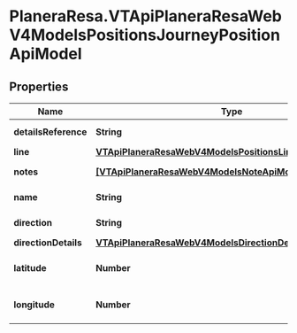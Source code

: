 # PlaneraResa.VTApiPlaneraResaWebV4ModelsPositionsJourneyPositionApiModel

## Properties

Name | Type | Description | Notes
------------ | ------------- | ------------- | -------------
**detailsReference** | **String** | Journey reference | [optional] 
**line** | [**VTApiPlaneraResaWebV4ModelsPositionsLineDetailsApiModel**](VTApiPlaneraResaWebV4ModelsPositionsLineDetailsApiModel.md) |  | [optional] 
**notes** | [**[VTApiPlaneraResaWebV4ModelsNoteApiModel]**](VTApiPlaneraResaWebV4ModelsNoteApiModel.md) | Journey notes | [optional] 
**name** | **String** | Journey name | [optional] 
**direction** | **String** | Journey direction | [optional] 
**directionDetails** | [**VTApiPlaneraResaWebV4ModelsDirectionDetailsApiModel**](VTApiPlaneraResaWebV4ModelsDirectionDetailsApiModel.md) |  | [optional] 
**latitude** | **Number** | Current latitude of journey | [optional] 
**longitude** | **Number** | Current longitude of journey | [optional] 


